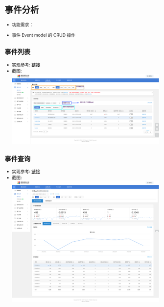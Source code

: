 # 事件分析

* 功能需求：

- 事件 Event model 的 CRUD 操作

## 事件列表

* 实现参考: [链接](http://mta.qq.com/mta/custom/ctr_event_conf?app_id=1&event_id=Buy)
* 截图: ![事件列表](img/event-list.png)

## 事件查询

* 实现参考: [链接](http://mta.qq.com/mta/custom/ctr_event_occur?app_id=1&event_id=Buy&isStoreKv=-1)
* 截图: ![截图](img/event-detail.png)
